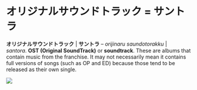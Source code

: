 # オリジナルサウンドトラック = サントラ

**オリジナルサウンドトラック** | **サントラ** – *orijinaru saundotorakku* | *santora*. **OST (Original SoundTrack)** or **soundtrack**. These are albums that contain music from the franchise. It may not necessarily mean it contains full versions of songs (such as OP and ED) because those tend to be released as their own single.

![](/%E3%82%AA%E3%83%AA%E3%82%B8%E3%83%8A%E3%83%AB%E3%82%B5%E3%82%A6%E3%83%B3%E3%83%89%E3%83%88%E3%83%A9%E3%83%83%E3%82%AF%20=%20%E3%82%B5%E3%83%B3%E3%83%88%E3%83%A9/lzX1M22t.jpg)
